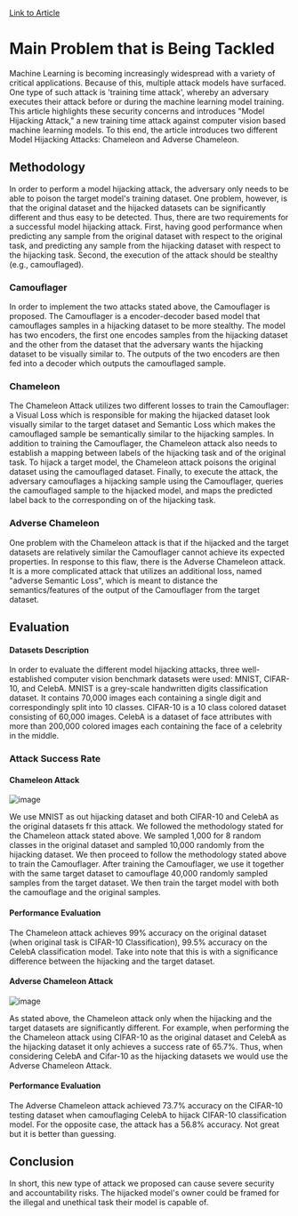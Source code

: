 [Link to Article](https://github.com/wangfra27/HIL-Computer-Simulation-of-Intelligent-Cybersecurity/blob/main/Summer%20Research%202022/Conference%20Papers/NDSS_2022/Get%20a%20Model!%20Model%20Hijacking%20Attack%20Against%20Machine%20Learning%20Models.pdf)

# Main Problem that is Being Tackled
Machine Learning is becoming increasingly widespread with a variety of critical applications. Because of this, multiple attack models have surfaced. One type of such attack is 'training time attack', whereby an adversary executes their attack before or during the machine learning model training. This article highlights these security concerns and introduces "Model Hijacking Attack," a new training time attack against computer vision based machine learning models. To this end, the article introduces two different Model Hijacking Attacks: Chameleon and Adverse Chameleon.

## Methodology
In order to perform a model hijacking attack, the adversary only needs to be able to poison the target model's training dataset. One problem, however, is that the original dataset and the hijacked datasets can be significantly different and thus easy to be detected. Thus, there are two requirements for a successful model hijacking attack. First, having good performance when predicting any sample from the original dataset with respect to the original task, and predicting any sample from the hijacking dataset with respect to the hijacking task. Second, the execution of the attack should be stealthy (e.g., camouflaged). 

### Camouflager
In order to implement the two attacks stated above, the Camouflager is proposed. The Camouflager is a encoder-decoder based model that camouflages samples in a hijacking dataset to be more stealthy. The model has two encoders, the first one encodes samples from the hijacking dataset and the other from the dataset that the adversary wants the hijacking dataset to be visually similar to. The outputs of the two encoders are then fed into a decoder which outputs the camouflaged sample.

### Chameleon
The Chameleon Attack utilizes two different losses to train the Camouflager: a Visual Loss which is responsible for making the hijacked dataset look visually similar to the target dataset and Semantic Loss which makes the camouflaged sample be semantically similar to the hijacking samples. In addition to training the Camouflager, the Chameleon attack also needs to establish a mapping between labels of the hijacking task and of the original task. To hijack a target model, the Chameleon attack poisons the original dataset using the camouflaged dataset. Finally, to execute the attack, the adversary camouflages a hijacking sample using the Camouflager, queries the camouflaged sample to the hijacked model, and maps the predicted label back to the corresponding on of the hijacking task.

### Adverse Chameleon
One problem with the Chameleon attack is that if the hijacked and the target datasets are relatively similar the Camouflager cannot achieve its expected properties. In response to this flaw, there is the Adverse Chameleon attack. It is a more complicated attack that utilizes an additional loss, named "adverse Semantic Loss", which is meant to distance the semantics/features of the output of the Camouflager from the target dataset.

## Evaluation
#### Datasets Description
In order to evaluate the different model hijacking attacks, three well-established computer vision benchmark datasets were used: MNIST, CIFAR-10, and CelebA. MNIST is a grey-scale handwritten digits classification dataset. It contains 70,000 images each containing a single digit and correspondingly split into 10 classes. CIFAR-10 is a 10 class colored dataset consisting of 60,000 images. CelebA is a dataset of face attributes with more than 200,000 colored images each containing the face of a celebrity in the middle.

### Attack Success Rate

#### Chameleon Attack
![image](https://user-images.githubusercontent.com/52840861/174518497-c8e7173c-3baa-4c2c-9a45-d1dc7bb2f326.png)

We use MNIST as out hijacking dataset and both CIFAR-10 and CelebA as the original datasets fr this attack. We followed the methodology stated for the Chameleon attack stated above. We sampled 1,000 for 8 random classes in the original dataset and sampled 10,000 randomly from the hijacking dataset. We then proceed to follow the methodology stated above to train the Camouflager. After training the Camouflager, we use it together with the same target dataset to camouflage 40,000 randomly sampled samples from the target dataset. We then train the target model with both the camouflage and the original samples.
#### Performance Evaluation
The Chameleon attack achieves 99% accuracy on the original dataset (when original task is CIFAR-10 Classification), 99.5% accuracy on the CelebA classification model. Take into note that this is with a significance difference between the hijacking and the target dataset. 

#### Adverse Chameleon Attack
![image](https://user-images.githubusercontent.com/52840861/174521653-feb38582-a41e-48b6-a1e4-45dea5894571.png)

As stated above, the Chameleon attack only when the hijacking and the target datasets are significantly different. For example, when performing the the Chameleon attack using CIFAR-10 as the original dataset and CelebA as the hijacking dataset it only achieves a success rate of 65.7%. Thus, when considering CelebA and Cifar-10 as the hijacking datasets we would use the Adverse Chameleon Attack.
#### Performance Evaluation
The Adverse Chameleon attack achieved 73.7% accuracy on the CIFAR-10 testing dataset when camouflaging CelebA to hijack CIFAR-10 classification model. For the opposite case, the attack has a 56.8% accuracy. Not great but it is better than guessing. 

## Conclusion
In short, this new type of attack we proposed can cause severe security and accountability risks. The hijacked model's owner could be framed for the illegal and unethical task their model is capable of.






